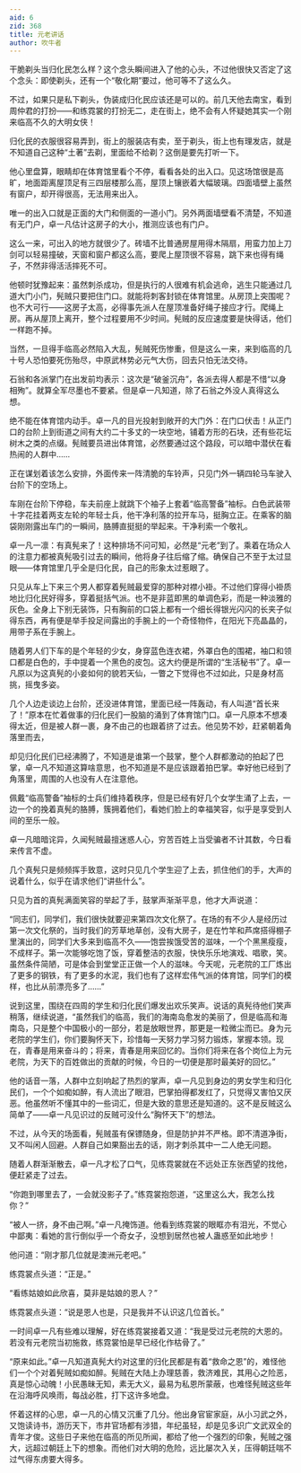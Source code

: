```yaml
---
aid: 6
zid: 368
title: 元老讲话
author: 吹牛者
---
```


干脆剃头当归化民怎么样？这个念头瞬间进入了他的心头，不过他很快又否定了这个念头：即使剃头，还有一个“敬化期”要过，他可等不了这么久。

不过，如果只是私下剃头，伪装成归化民应该还是可以的。前几天他去南宝，看到周仲君的打扮——和练霓裳的打扮无二，走在街上，绝不会有人怀疑她其实一个刚来临高不久的大明女侠！

归化民的衣服很容易弄到，街上的服装店有卖，至于剃头，街上也有理发店，就是不知道自己这种“土著”去剃，里面给不给剃？这倒是要先打听一下。

他心里盘算，眼睛却在体育馆里看个不停，看看各处的出入口。见这场馆很是高旷，地面距离屋顶足有三四层楼那么高，屋顶上镶嵌着大幅玻璃。四面墙壁上虽然有窗户，却开得很高，无法用来出入。

唯一的出入口就是正面的大门和侧面的一道小门。另外两面墙壁看不清楚，不知道有无门户，卓一凡估计这房子的大小，推测应该也有门户。

这么一来，可出入的地方就很少了。砖墙不比普通房屋用得木隔扇，用蛮力加上刀剑可以轻易撞破，天窗和窗户都这么高，要爬上屋顶很不容易，跳下来也得有绳子，不然非得活活摔死不可。

他顿时犹豫起来：虽然刺杀成功，但是执行的人很难有机会逃命，逃生只能通过几道大门小门，髡贼只要把住门口。就能将刺客封锁在体育馆里。从房顶上突围呢？也不大可行——这房子太高，必得事先派人在屋顶准备好绳子接应才行。爬绳上房。再从屋顶上离开，整个过程要用不少时间。髡贼的反应速度要是快得话，他们一样跑不掉。

当然，一旦得手临高必然陷入大乱，髡贼死伤惨重，但是这么一来，来到临高的几十号人恐怕要死伤殆尽，中原武林势必元气大伤，回去只怕无法交待。

石翁和各派掌门在出发前均表示：这次是“破釜沉舟”，各派去得人都是不惜“以身相殉”。就算全军尽墨也不要紧。但是卓一凡知道，除了石翁之外没人真得这么想。

绝不能在体育馆内动手。卓一凡的目光投射到敞开的大门外：在门口伏击！从正门口的台阶上到街道之间有大约二十多丈的一块空地，铺着方形的石块，还有些花坛树木之类的点缀。髡贼要员进出体育馆，必然要通过这个路段，可以暗中潜伏在看热闹的人群中……

正在谋划着该怎么安排，外面传来一阵清脆的车铃声，只见门外一辆四轮马车驶入台阶下的空场上。

车刚在台阶下停稳，车夫前座上就跳下个袖子上套着“临高警备”袖标。白色武装带十字花挂着两支左轮的年轻士兵，他干净利落的拉开车马，挺胸立正。在乘客的脑袋刚刚露出车门的一瞬间，胳膊直挺挺的举起来。干净利索一个敬礼。

卓一凡一凛：有真髡来了！这种排场不问可知，必然是“元老”到了。乘着在场众人的注意力都被真髡吸引过去的瞬间，他将身子往后缩了缩。确保自己不至于太过显眼——体育馆里几乎全是归化民，自己的形象太过惹眼了。

只见从车上下来三个男人都穿着髡贼最爱穿的那种对襟小褂。不过他们穿得小褂质地比归化民好得多，穿着挺括气派。也不是非蓝即黑的单调色彩，而是一种淡雅的灰色。全身上下别无装饰，只有胸前的口袋上都有一个细长得银光闪闪的长夹子似得东西，再有便是举手投足间露出的手腕上的一个奇怪物件，在阳光下亮晶晶的，用带子系在手腕上。

随着男人们下车的是个年轻的少女，身穿蓝色连衣裙，外罩白色的围裙，袖口和领口都是白色的，手中提着一个黑色的皮包。这大约便是所谓的“生活秘书”了。卓一凡原以为这真髡的小妾如何的貌若天仙，一瞥之下觉得也不过如此，只是身材高挑，摇曳多姿。

几个人边走谈边上台阶，还没进体育馆，里面已经一阵轰动，有人叫道“首长来了！”原本在忙着做事的归化民们一股脑的涌到了体育馆门口。卓一凡原本不想凑得太近，但是被人群一裹，身不由己的也跟着挤了过去。他见势不妙，赶紧朝着角落里而去，

却见归化民们已经沸腾了，不知道是谁第一个鼓掌，整个人群都激动的拍起了巴掌，卓一凡不知道这算啥意思，也不知道是不是应该跟着拍巴掌。幸好他已经到了角落里，周围的人也没有人在注意他。

佩戴“临高警备”袖标的士兵们维持着秩序，但是已经有好几个女学生涌了上去，一边一个的挽着真髡的胳膊，簇拥着他们，看她们脸上的幸福笑容，似乎是享受到人间的至乐一般。

卓一凡暗暗诧异，久闻髡贼最擅迷惑人心，穷苦百姓上当受骗者不计其数，今日看来传言不虚。

几个真髡只是频频挥手致意，这时只见几个学生迎了上去，抓住他们的手，大声的说着什么，似乎在请求他们“讲些什么”。

只见为首的真髡满面笑容的举起了手，鼓掌声渐渐平息，他才大声说道：

“同志们，同学们，我们很快就要迎来第四次文化祭了。在场的有不少人是经历过第一次文化祭的，当时我们的芳草地草创，没有大房子，是在竹竿和芦席搭得棚子里演出的，同学们大多来到临高不久——饱尝挨饿受苦的滋味，一个个黑黑瘦瘦，不成样子。第一次能够吃饱了饭，穿着整洁的衣服，快快乐乐地演戏、唱歌，笑。虽然条件简陋，可是体会到堂堂正正做一个人的滋味。今天呢，元老院的工厂炼出了更多的钢铁，有了更多的水泥，我们也有了这样宏伟气派的体育馆，同学们的模样，也比从前漂亮多了……”

说到这里，围绕在四周的学生和归化民们爆发出欢乐笑声。说话的真髡待他们笑声稍落，继续说道，“虽然我们的临高，我们的海南岛愈发的美丽了，但是临高和海南岛，只是整个中国极小的一部分，若是放眼世界，那更是一粒微尘而已。身为元老院的学生们，你们要胸怀天下，珍惜每一天努力学习努力锻炼，掌握本领。现在，青春是用来奋斗的；将来，青春是用来回忆的。当你们将来在各个岗位上为元老院，为天下的百姓做出的贡献的时候，今日的一切便是那时最美好的回忆。”

他的话音一落，人群中立刻响起了热烈的掌声，卓一凡见到身边的男女学生和归化民们，一个个如痴如醉，有人流出了眼泪，巴掌拍得都发红了，只觉得又害怕又厌恶。他虽然听不懂其中的一些词汇，但是大致的意思还是知道的。这不是反贼这么简单了——卓一凡见识过的反贼可没什么“胸怀天下”的想法。

不过，从今天的场面看，髡贼虽有保镖随身，但是防护并不严格。即不清道净街，又不叫闲人回避。人群自己如果豁出去的话，刚才刺杀其中一二人绝无问题。

随着人群渐渐散去，卓一凡才松了口气，见练霓裳就在不远处正东张西望的找他，便赶紧走了过去。

“你跑到哪里去了，一会就没影子了。”练霓裳抱怨道，“这里这么大，我怎么找你？”

“被人一挤，身不由己啊。”卓一凡掩饰道。他看到练霓裳的眼眶亦有泪光，不觉心中鄙夷：看她的言行倒似乎一个奇女子，没想到居然也被人蛊惑至如此地步！

他问道：“刚才那几位就是澳洲元老吧。”

练霓裳点头道：“正是。”

“看练姑娘如此欣喜，莫非是姑娘的恩人？”

练霓裳点头道：“说是恩人也是，只是我并不认识这几位首长。”

一时间卓一凡有些难以理解，好在练霓裳接着又道：“我是受过元老院的大恩的。若没有元老院当初施救，练霓裳怕是早已经化作枯骨了。”

“原来如此。”卓一凡知道真髡大约对这里的归化民都是有着“救命之恩”的，难怪他们一个个对着髡贼如痴如醉。髡贼在大陆上办理慈善，救济难民，其用心之险恶，真是惊心动魄！小民愚昧无知，素无大义，最易为私恩所蒙蔽，也难怪髡贼这些年在沿海呼风唤雨，每战必胜，打下这许多地盘。

怀着这样的心思，卓一凡的心情又沉重了几分。他出身官宦家庭，从小习武之外，又饱读诗书，游历天下，市井官场都有涉猎，年纪虽轻，却是见多识广文武双全的青年才俊。这些日子来他在临高的所见所闻，都给了他一个强烈的印象，髡贼之强大，远超过朝廷上下的想象。而他们对大明的危险，远比屡次入关，压得朝廷喘不过气得东虏要大得多。
